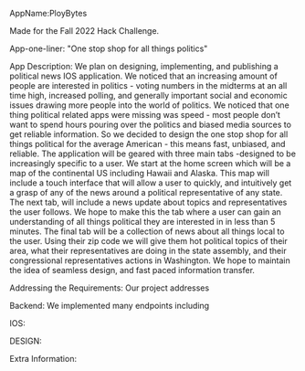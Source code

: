 AppName:PloyBytes

Made for the Fall 2022 Hack Challenge.

App-one-liner: "One stop shop for all things politics"

App Description:
We plan on designing, implementing, and publishing a political news IOS application. We noticed that an increasing amount of people are interested in politics - voting numbers in the midterms at an all time high, increased polling, and generally important social and economic issues drawing more people into the world of politics. We noticed that one thing political related apps were missing was speed - most people don’t want to spend hours pouring over the politics and biased media sources to get reliable information. So we decided to design the one stop shop for all things political for the average American - this means fast, unbiased, and reliable. The application will be geared with three main tabs -designed to be increasingly specific to a user. We start at the home screen which will be a map of the continental US including Hawaii and Alaska. This map will include a touch interface that will allow a user to quickly, and intuitively get a grasp of any of the news around a political representative of any state. The next tab, will include a news update about topics and representatives the user follows. We hope to make this the tab where a user can gain an understanding of all things political they are interested in in less than 5 minutes. The final tab will be a collection of news about all things local to the user. Using their zip code we will give them hot political topics of their area, what their representatives are doing in the state assembly, and their congressional representatives actions in Washington. We hope to maintain the idea of seamless design, and fast paced information transfer. 

Addressing the Requirements:
Our project addresses 

Backend:
We implemented many endpoints including 

IOS:

DESIGN:


Extra Information:
